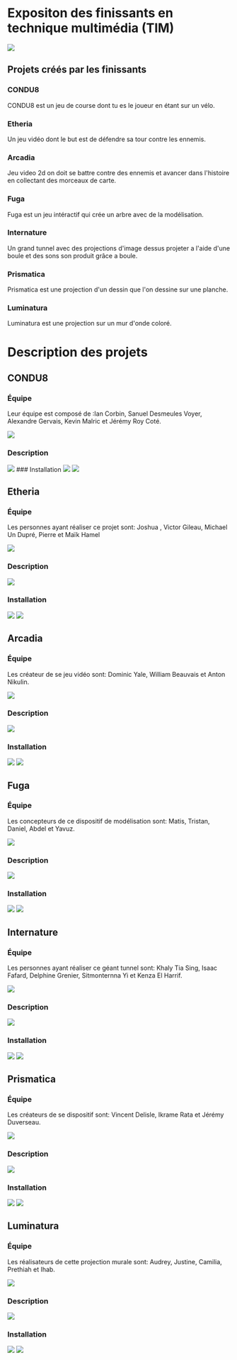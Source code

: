 # Expositon des finissants en technique multimédia (TIM)

<img src="../expo_finissant/media/resonance.jpg" />

## Projets créés par les finissants


### CONDU8

CONDU8 est un jeu de course dont tu es le joueur en étant sur un vélo.

### Etheria

Un jeu vidéo dont le but est de défendre sa tour contre les ennemis.

### Arcadia

Jeu video 2d on doit se battre contre des ennemis et avancer dans l'histoire en collectant des morceaux de carte.

### Fuga

Fuga est un jeu intéractif qui crée un arbre avec de la modélisation.

### Internature

Un grand tunnel avec des projections d'image dessus projeter a l'aide d'une boule et des sons son produit grâce a boule.

### Prismatica

Prismatica est une projection d'un dessin que l'on dessine sur une planche.

### Luminatura

Luminatura est une projection sur un mur d'onde coloré.

# Description des projets

## CONDU8
### Équipe
Leur équipe est composé de :Ian Corbin, Sanuel Desmeules Voyer, Alexandre Gervais, Kevin Malric et Jérémy Roy Coté.

<img src="../expo_finissant/media/" />

### Description

<img src="../expo_finissant/media/" />
### Installation

<img src="../expo_finissant/media/" />
<img src="../expo_finissant/media/" />

## Etheria
### Équipe
Les personnes ayant réaliser ce projet sont: Joshua , Victor Gileau, Michael Un Dupré, Pierre et Maïk Hamel

<img src="../expo_finissant/media/etheria.jpg" />

### Description

<img src="../expo_finissant/media/etheria_description.jpg" />

### Installation

<img src="../expo_finissant/media/" />
<img src="../expo_finissant/media/" />

## Arcadia
### Équipe
Les créateur de se jeu vidéo sont: Dominic Yale, William Beauvais et Anton Nikulin.

<img src="../expo_finissant/media/arcadia.jpg" />

### Description

<img src="../expo_finissant/media/arcadia_description.jpg" />

### Installation

<img src="../expo_finissant/media/" />
<img src="../expo_finissant/media/" />

## Fuga
### Équipe
Les concepteurs de ce dispositif de modélisation sont: Matis, Tristan, Daniel, Abdel et Yavuz.

<img src="../expo_finissant/media/fuga.jpg" />

### Description

<img src="../expo_finissant/media/fuga_description.jpg" />

### Installation

<img src="../expo_finissant/media/" />
<img src="../expo_finissant/media/" />

## Internature
### Équipe
Les personnes ayant réaliser ce géant tunnel sont: Khaly Tia Sing, Isaac Fafard, Delphine Grenier, Sitmonternna Yi et Kenza El Harrif.

<img src="../expo_finissant/media/internature.jpg" />

### Description

<img src="../expo_finissant/media/internature_description.jpg" />

### Installation

<img src="../expo_finissant/media/" />
<img src="../expo_finissant/media/" />

## Prismatica
### Équipe
Les créateurs de se dispositif sont: Vincent Delisle, Ikrame Rata et Jérémy Duverseau.

<img src="../expo_finissant/media/prismatica.jpg" />

### Description

<img src="../expo_finissant/media/prismatica_description.jpg" />

### Installation

<img src="../expo_finissant/media/" />
<img src="../expo_finissant/media/" />

## Luminatura
### Équipe
Les réalisateurs de cette projection murale sont: Audrey, Justine, Camilia, Prethiah et Ihab.

<img src="../expo_finissant/media/luminatura.jpg" />

### Description

<img src="../expo_finissant/media/luminatura_description.jpg" />

### Installation

<img src="../expo_finissant/media/" />
<img src="../expo_finissant/media/" />
